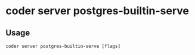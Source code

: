# coder server postgres-builtin-serve

## Usage

```console
coder server postgres-builtin-serve [flags]
```